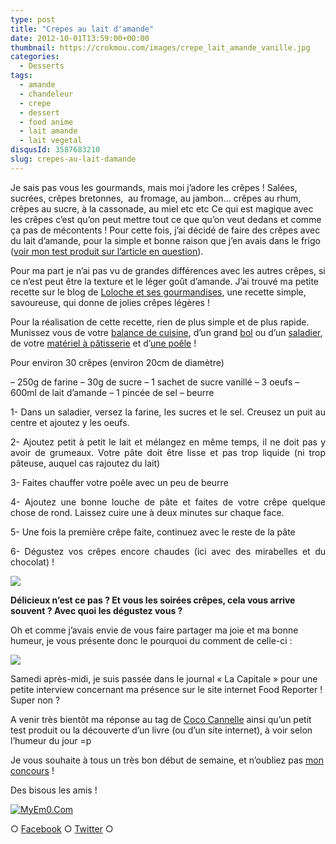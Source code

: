 ```yaml
---
type: post
title: "Crepes au lait d'amande"
date: 2012-10-01T13:59:00+00:00
thumbnail: https://crokmou.com/images/crepe_lait_amande_vanille.jpg
categories:
  - Desserts
tags:
  - amande
  - chandeleur
  - crepe
  - dessert
  - food anime
  - lait amande
  - lait vegetal
disqusId: 3587683210
slug: crepes-au-lait-damande
---
```


Je sais pas vous les gourmands, mais moi j’adore les crêpes ! Salées, sucrées, crêpes bretonnes,  au fromage, au jambon… crêpes au rhum, crêpes au sucre, à la cassonade, au miel etc etc Ce qui est magique avec les crêpes c’est qu’on peut mettre tout ce que qu’on veut dedans et comme ça pas de mécontents ! Pour cette fois, j’ai décidé de faire des crêpes avec du lait d’amande, pour la simple et bonne raison que j’en avais dans le frigo ([voir mon test produit sur l’article en question](http://www.crokmou.com/2012/09/lait-damande-alpro-vendrediiii-test.html)).

Pour ma part je n’ai pas vu de grandes différences avec les autres crêpes, si ce n’est peut être la texture et le léger goût d’amande. J’ai trouvé ma petite recette sur le blog de [Loloche et ses gourmandises](http://loloche-et-ses-gourmandises.over-blog.com/article-crepes-au-lait-d-amandes-100131844-comments.html#anchorComment), une recette simple, savoureuse, qui donne de jolies crêpes légères !

Pour la réalisation de cette recette, rien de plus simple et de plus rapide. Munissez vous de votre [balance de cuisine](http://www.rueducommerce.fr/m/pl/malid:9633601), d’un grand [bol](http://www.rueducommerce.fr/m/pl/malid:4769881) ou d’un [saladier](http://www.rueducommerce.fr/m/pl/malid:4769897), de votre [matériel à pâtisserie](http://www.rueducommerce.fr/m/pl/malid:12468605) et d’[une poêle](http://www.rueducommerce.fr/m/pl/malid:4769951) !

Pour environ 30 crêpes
(environ 20cm de diamètre)

– 250g de farine
– 30g de sucre
– 1 sachet de sucre vanillé
– 3 oeufs
– 600ml de lait d’amande
– 1 pincée de sel
– beurre

<div style="text-align: justify;">1- Dans un saladier, versez la farine, les sucres et le sel. Creusez un puit au centre et ajoutez y les oeufs.

2- Ajoutez petit à petit le lait et mélangez en même temps, il ne doit pas y avoir de grumeaux. Votre pâte doit être lisse et pas trop liquide (ni trop pâteuse, auquel cas rajoutez du lait)

3- Faites chauffer votre poêle avec un peu de beurre

4- Ajoutez une bonne louche de pâte et faites de votre crêpe quelque chose de rond. Laissez cuire une à deux minutes sur chaque face.

5- Une fois la première crêpe faite, continuez avec le reste de la pâte

6- Dégustez vos crêpes encore chaudes (ici avec des mirabelles et du chocolat) !

</div>

[![](https://crokmou.com/images/le_secret_du_poids_florence_delorme_gif_crokmou.gif)](https://crokmou.com/images/le_secret_du_poids_florence_delorme_gif_crokmou.gif)

**Délicieux n’est ce pas ? Et vous les soirées crêpes, cela vous arrive souvent ? Avec quoi les dégustez vous ?**

Oh et comme j’avais envie de vous faire partager ma joie et ma bonne humeur, je vous présente donc le pourquoi du comment de celle-ci :

[![](http://2.bp.blogspot.com/-qn34HuDxNC4/UGmRR7SQFAI/AAAAAAAAErs/E-bD_R8YA8c/s640/Journal_capitale.jpg)](http://2.bp.blogspot.com/-qn34HuDxNC4/UGmRR7SQFAI/AAAAAAAAErs/E-bD_R8YA8c/s1600/Journal_capitale.jpg)

Samedi après-midi, je suis passée dans le journal « La Capitale » pour une petite interview concernant ma présence sur le site internet Food Reporter ! Super non ?

A venir très bientôt ma réponse au tag de [Coco Cannelle](http://coco-cannelle.blogspot.be/) ainsi qu’un petit test produit ou la découverte d’un livre (ou d’un site internet), à voir selon l’humeur du jour =p

Je vous souhaite à tous un très bon début de semaine, et n’oubliez pas [mon concours](http://www.crokmou.com/2012/09/gagnez-un-tablier-de-cuisine.html) !

Des bisous les amis !

[![MyEm0.Com](http://i269.photobucket.com/albums/jj72/myem0/02/cute-panda-emoticon-006.gif)](http://www.myem0.com/emoticon/cute-panda-emoticon/)

○ [Facebook](https://www.facebook.com/crokmou.blog) ○ [Twitter](https://twitter.com/Crokmou) ○
